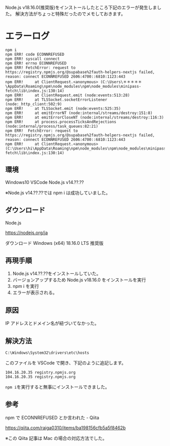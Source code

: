 <!--
title:   Node.js v18.16.0 npm ERR! code ECONNREFUSED #npm iコマンドがエラーで返ってくる時の対処方法。
tags:    Node.js
id:      0b2a4b34738f4d246780
private: false
-->

Node.js v18.16.0(推奨版)をインストールしたところ下記のエラーが発生しました。
解決方法がちょっと特殊だったのでメモしておきます。

# エラーログ

```エラーログ.log
npm i
npm ERR! code ECONNREFUSED
npm ERR! syscall connect
npm ERR! errno ECONNREFUSED
npm ERR! FetchError: request to https://registry.npmjs.org/@supabase%2fauth-helpers-nextjs failed, reason: connect ECONNREFUSED 2606:4700::6810:1123:443
npm ERR!     at ClientRequest.<anonymous> (C:\Users\＊＊＊＊＊\AppData\Roaming\npm\node_modules\npm\node_modules\minipass-fetch\lib\index.js:130:14)
npm ERR!     at ClientRequest.emit (node:events:513:28)
npm ERR!     at TLSSocket.socketErrorListener (node:_http_client:502:9)
npm ERR!     at TLSSocket.emit (node:events:525:35)
npm ERR!     at emitErrorNT (node:internal/streams/destroy:151:8)
npm ERR!     at emitErrorCloseNT (node:internal/streams/destroy:116:3)
npm ERR!     at process.processTicksAndRejections (node:internal/process/task_queues:82:21)
npm ERR!  FetchError: request to https://registry.npmjs.org/@supabase%2fauth-helpers-nextjs failed, reason: connect ECONNREFUSED 2606:4700::6810:1123:443
npm ERR!     at ClientRequest.<anonymous> (C:\Users\hi\AppData\Roaming\npm\node_modules\npm\node_modules\minipass-fetch\lib\index.js:130:14)

```

## 環境

Windows10
VSCode
Node.js v14.??.??

※Node.js v14.??.??では npm i は成功していました。

## ダウンロード
Node.js

https://nodejs.org/ja

ダウンロード Windows (x64)
18.16.0 LTS
推奨版

## 再現手順

1. Node.js v14.??.??をインストールしていた。
1. バージョンアップするため Node.js v18.16.0 をインストールを実行
1. npm i を実行
1. エラーが表示される。

## 原因

IP アドレスとドメイン名が紐づいてなかった。

## 解決方法

`C:\Windows\System32\drivers\etc\hosts`

このファイルを VSCode で開き、下記のように追記します。

```hosts
104.16.20.35 registry.npmjs.org
104.16.20.35 registry.npmjs.org

```

`npm i`を実行すると無事にインストールできました。

## 参考

npm で ECONNREFUSED とか言われた - Qiita

https://qiita.com/raiga0310/items/ba198156cfb5a5f8462b

※この Qiita 記事は Mac の場合の対応方法でした。
